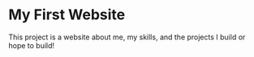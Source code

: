 # My First Website
This project is a website about me, my skills, and the projects I build or hope to build!
